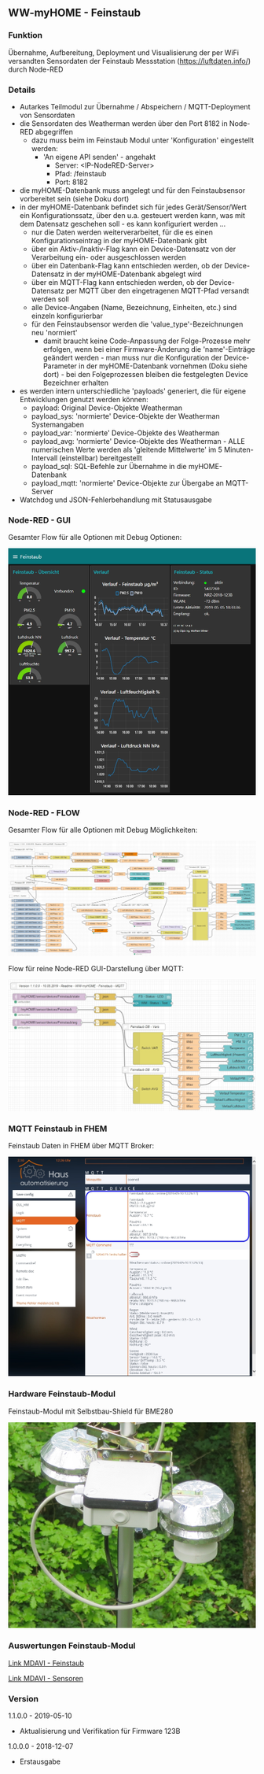 ## WW-myHOME - Feinstaub

### Funktion
Übernahme, Aufbereitung, Deployment und Visualisierung der per WiFi versandten Sensordaten der Feinstaub Messstation (https://luftdaten.info/) durch Node-RED

### Details
- Autarkes Teilmodul zur Übernahme / Abspeichern / MQTT-Deployment von Sensordaten
- die Sensordaten des Weatherman werden über den Port 8182 in Node-RED abgegriffen
  - dazu muss beim im Feinstaub Modul unter 'Konfiguration' eingestellt werden:
    - 'An eigene API senden' - angehakt
      - Server: <IP-NodeRED-Server\>
      - Pfad: /feinstaub
      - Port: 8182
- die myHOME-Datenbank muss angelegt und für den Feinstaubsensor vorbereitet sein (siehe Doku dort)
- in der myHOME-Datenbank befindet sich für jedes Gerät/Sensor/Wert ein Konfigurationssatz, über den u.a. gesteuert werden kann, was mit dem Datensatz geschehen soll - es kann konfiguriert werden ...
  - nur die Daten werden weiterverarbeitet, für die es einen Konfigurationseintrag in der myHOME-Datenbank gibt
  - über ein Aktiv-/Inaktiv-Flag kann ein Device-Datensatz von der Verarbeitung ein- oder ausgeschlossen werden
  - über ein Datenbank-Flag kann entschieden werden, ob der Device-Datensatz in der myHOME-Datenbank abgelegt wird
  - über ein MQTT-Flag kann entschieden werden, ob der Device-Datensatz per MQTT über den eingetragenen MQTT-Pfad versandt werden soll
  - alle Device-Angaben (Name, Bezeichnung, Einheiten, etc.) sind einzeln konfigurierbar
  - für den Feinstaubsensor werden die 'value_type'-Bezeichnungen neu 'normiert'
    - damit braucht keine Code-Anpassung der Folge-Prozesse mehr erfolgen, wenn bei einer Firmware-Änderung die 'name'-Einträge geändert werden - man muss nur die Konfiguration der Device-Parameter in der myHOME-Datenbank vornehmen (Doku siehe dort) - bei den Folgeprozessen bleiben die festgelegten Device Bezeichner erhalten
- es werden intern unterschiedliche 'payloads' generiert, die für eigene Entwicklungen genutzt werden können:
  - payload: Original Device-Objekte Weatherman
  - payload_sys: 'normierte' Device-Objekte der Weatherman Systemangaben
  - payload_var: 'normierte' Device-Objekte des Weatherman
  - payload_avg: 'normierte' Device-Objekte des Weatherman - ALLE numerischen Werte werden als 'gleitende Mittelwerte' im 5 Minuten-Intervall (einstellbar) bereitgestellt
  - payload_sql: SQL-Befehle zur Übernahme in die myHOME-Datenbank
  - payload_mqtt: 'normierte' Device-Objekte zur Übergabe an MQTT-Server
- Watchdog und JSON-Fehlerbehandlung mit Statusausgabe

### Node-RED - GUI

Gesamter Flow für alle Optionen mit Debug Optionen:

![Node-RED - GUI -  WW-myHOME - Feinstaub](./img/NodeRED_GUI_Feinstaub_1.1.jpg)

### Node-RED - FLOW

Gesamter Flow für alle Optionen mit Debug Möglichkeiten:

![Node-RED - FLOW -  WW-myHOME - Feinstaub](./img/NodeRED_FLOW_Feinstaub_1.1.jpg)

Flow für reine Node-RED GUI-Darstellung über MQTT:

![Node-RED - FLOW -  WW-myHOME - Feinstaub - MQTT](./img/NodeRED_FLOW_Feinstaub_MQTT_1.1.jpg)

### MQTT Feinstaub in FHEM

Feinstaub Daten in FHEM über MQTT Broker:

![Node-RED - Feinstaub - MQTT - FHEM](./img/FHEM_Feinstaub.jpg)

### Hardware Feinstaub-Modul

Feinstaub-Modul mit Selbstbau-Shield für BME280

![Hardware - Feinstaub](./img/Hardware_Feinstaub.jpg)

### Auswertungen Feinstaub-Modul

[Link MDAVI - Feinstaub](https://www.madavi.de/sensor/graph.php?sensor=esp8266-5437269-sds011)

[Link MDAVI - Sensoren](https://www.madavi.de/sensor/graph.php?sensor=esp8266-5437269-bme280)

### Version

1.1.0.0 - 2019-05-10
- Aktualisierung und Verifikation für Firmware 123B

1.0.0.0 - 2018-12-07
- Erstausgabe
